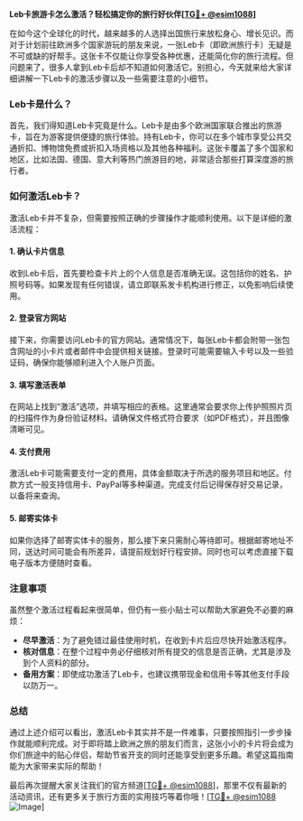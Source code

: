 **Leb卡旅游卡怎么激活？轻松搞定你的旅行好伙伴[[TG💪+ @esim1088](https://t.me/s/esim1088)]**

在如今这个全球化的时代，越来越多的人选择出国旅行来放松身心、增长见识。而对于计划前往欧洲多个国家游玩的朋友来说，一张Leb卡（即欧洲旅行卡）无疑是不可或缺的好帮手。这张卡不仅能让你享受各种优惠，还能简化你的旅行流程。但问题来了，很多人拿到Leb卡后却不知道如何激活它。别担心，今天就来给大家详细讲解一下Leb卡的激活步骤以及一些需要注意的小细节。

### Leb卡是什么？

首先，我们得知道Leb卡究竟是什么。Leb卡是由多个欧洲国家联合推出的旅游卡，旨在为游客提供便捷的旅行体验。持有Leb卡，你可以在多个城市享受公共交通折扣、博物馆免费或折扣入场资格以及其他各种福利。这张卡覆盖了多个国家和地区，比如法国、德国、意大利等热门旅游目的地，非常适合那些打算深度游的旅行者。

### 如何激活Leb卡？

激活Leb卡并不复杂，但需要按照正确的步骤操作才能顺利使用。以下是详细的激活流程：

#### 1. 确认卡片信息

收到Leb卡后，首先要检查卡片上的个人信息是否准确无误。这包括你的姓名、护照号码等。如果发现有任何错误，请立即联系发卡机构进行修正，以免影响后续使用。

#### 2. 登录官方网站

接下来，你需要访问Leb卡的官方网站。通常情况下，每张Leb卡都会附带一张包含网址的小卡片或者邮件中会提供相关链接。登录时可能需要输入卡号以及一些验证码，确保你能够顺利进入个人账户页面。

#### 3. 填写激活表单

在网站上找到“激活”选项，并填写相应的表格。这里通常会要求你上传护照照片页的扫描件作为身份验证材料。请确保文件格式符合要求（如PDF格式），并且图像清晰可见。

#### 4. 支付费用

激活Leb卡可能需要支付一定的费用，具体金额取决于所选的服务项目和地区。付款方式一般支持信用卡、PayPal等多种渠道。完成支付后记得保存好交易记录，以备将来查询。

#### 5. 邮寄实体卡

如果你选择了邮寄实体卡的服务，那么接下来只需耐心等待即可。根据邮寄地址不同，送达时间可能会有所差异，请提前规划好行程安排。同时也可以考虑直接下载电子版本方便随时查看。

### 注意事项

虽然整个激活过程看起来很简单，但仍有一些小贴士可以帮助大家避免不必要的麻烦：

- **尽早激活**：为了避免错过最佳使用时机，在收到卡片后应尽快开始激活程序。
- **核对信息**：在整个过程中务必仔细核对所有提交的信息是否正确，尤其是涉及到个人资料的部分。
- **备用方案**：即使成功激活了Leb卡，也建议携带现金和信用卡等其他支付手段以防万一。

### 总结

通过上述介绍可以看出，激活Leb卡其实并不是一件难事，只要按照指引一步步操作就能顺利完成。对于即将踏上欧洲之旅的朋友们而言，这张小小的卡片将会成为你们旅途中的贴心伴侣，帮助节省开支的同时还能享受到更多乐趣。希望这篇指南能为大家带来实际的帮助！

最后再次提醒大家关注我们的官方频道[[TG💪+ @esim1088](https://t.me/s/esim1088)]，那里不仅有最新的活动资讯，还有更多关于旅行方面的实用技巧等着你哦！[[TG💪+ @esim1088](https://t.me/s/esim1088) ![Image](https://i.postimg.cc/4NQfJmqS/Snipaste-2025-05-13-00-14-12.png)]